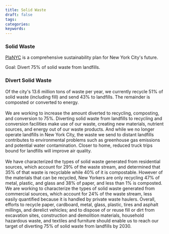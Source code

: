 ```yaml
---
title: Solid Waste
draft: false
tags: 
categories: 
keywords: 
---
```

<h3>Solid Waste</h3>
<p><a title="PlaNYC Home Page" href="http://www.nyc.gov/html/planyc2030/html/home/home.shtml">PlaNYC</a> is a comprehensive sustainability plan for New York City's future.</p>
<p>Goal: Divert 75% of solid waste from landfills.</p>
<h3>Divert Solid Waste</h3>
<p>Of the city's 13.6 million tons of waste per year, we currently recycle 51% of solid waste (including fill) and send 43% to landfills. The remainder is composted or converted to energy. <br /><br /> We are working to increase the amount diverted to recycling, composting, and conversion to 75%. Diverting solid waste from landfills to recycling and conversion facilities make use of our waste, creating new materials, nutrient sources, and energy out of our waste products. And while we no longer operate landfills in New York City, the waste we send to distant landfills contributes to environmental problems such as greenhouse gas emissions and potential water contamination. Closer to home, reduced truck trips bound for landfills will improve air quality.<br /><br /> We have characterized the types of solid waste generated from residential sources, which account for 29% of the waste stream, and determined that 35% of that waste is recyclable while 40% of it is compostable. However of the materials that can be recycled, New Yorkers are only recycling 47% of metal, plastic, and glass and 38% of paper, and less than 1% is composted. We are working to characterize the types of solid waste generated from commercial sources, which account for 24% of the waste stream, less easily quantified because it is handled by private waste haulers. Overall, efforts to recycle paper, cardboard, metal, glass, plastic, tires and asphalt millings, and derelict vehicles; and to dispose of or reuse fill or dirt from excavation sites, construction and demolition materials, household hazardous waste, and textiles and furniture should enable us to reach our target of diverting 75% of solid waste from landfills by 2030.</p>
